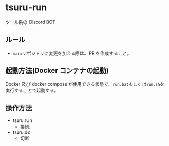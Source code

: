 # tsuru-run

ツール系の Discord BOT

## ルール

- `main`リポジトリに変更を加える際は、PR を作成すること。

## 起動方法(Docker コンテナの起動)

Docker 及び docker compose が使用できる状態で、`run.bat`もしくは`run.sh`を実行することで起動する。

## 操作方法

- tsuru.run
  - 接続
- tsuru.dc
  - 切断
